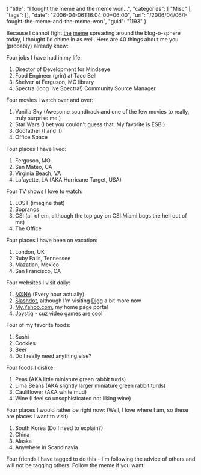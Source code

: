 {
	"title": "I fought the meme and the meme won...",
	"categories": [
		"Misc"
	],
	"tags": [],
	"date": "2006-04-06T16:04:00+06:00",
	"url": "/2006/04/06/I-fought-the-meme-and-the-meme-won",
	"guid": "1193"
}

Because I cannot fight <a href="http://www.corfield.org/blog/">the</a> <a href="http://www.jeffryhouser.com/index.cfm/2006/4/4/Because-Mer-Tagged-Me">meme</a> spreading around the blog-o-sphere today, I thought I'd chime in as well. Here are 40 things about me you (probably) already knew:

Four jobs I have had in my life:
<ol>
<li>Director of Development for Mindseye
<li>Food Engineer (grin) at Taco Bell
<li>Shelver at Ferguson, MO library
<li>Spectra (long live Spectra!) Community Source Manager
</ol>

Four movies I watch over and over:
<ol>
<li>Vanilla Sky (Awesome soundtrack and one of the few movies to really, truly surprise me.)
<li>Star Wars (I bet you couldn't guess that. My favorite is ESB.)
<li>Godfather (I and II)
<li>Office Space
</ol>

Four places I have lived:
<ol>
<li>Ferguson, MO
<li>San Mateo, CA
<li>Virginia Beach, VA
<li>Lafayette, LA (AKA Hurricane Target, USA)
</ol>

Four TV shows I love to watch:
<ol>
<li>LOST (imagine that)
<li>Sopranos
<li>CSI (all of em, although the top guy on CSI:Miami bugs the hell out of me)
<li>The Office
</ol>

Four places I have been on vacation:
<ol>
<li>London, UK
<li>Ruby Falls, Tennessee
<li>Mazatlan, Mexico
<li>San Francisco, CA
</ol>

Four websites I visit daily:
<ol>
<li><a href="http://weblogs.macromedia.com/mxna/">MXNA</a> (Every hour actually)
<li><a href="http://www.slashdot.org">Slashdot</a>, although I'm visiting <a href="http://www.digg.com">Digg</a> a bit more now
<li><a href="http://my.yahoo.com">My.Yahoo.com</a>, my home page portal
<li><a href="http://www.joystiq.com">Joystiq</a> - cuz video games are cool
</ol>

Four of my favorite foods:
<ol>
<li>Sushi
<li>Cookies
<li>Beer
<li>Do I really need anything else?
</ol>

Four foods I dislike:
<ol>
<li>Peas (AKA little miniature green rabbit turds)
<li>Lima Beans (AKA slightly larger miniature green rabbit turds)
<li>Cauliflower (AKA white mud)
<li>Wine (I feel so unsophisticated not liking wine)
</ol>

Four places I would rather be right now: (Well, I love where I am, so these are places I want to visit)
<ol>
<li>South Korea (Do I need to explain?)
<li>China
<li>Alaska
<li>Anywhere in Scandinavia
</ol>

Four friends I have tagged to do this - I'm following the advice of others and will not be tagging others. Follow the meme if you want!